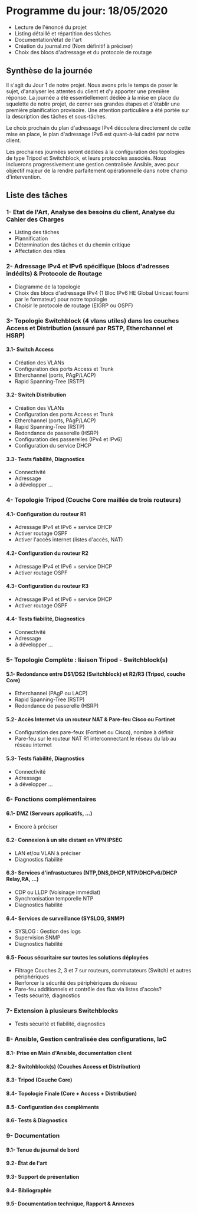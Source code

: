 # Programme du jour: 18/05/2020

* Lecture de l'énoncé du projet
* Listing détaillé et répartition des tâches
* Documentation/état de l'art
* Création du journal.md (Nom définitif à préciser)
* Choix des blocs d'adressage et du protocole de routage

## Synthèse de la journée

Il s'agit du Jour 1 de notre projet. Nous avons pris le temps de poser le sujet, d'analyser les attentes du client et d'y apporter une première réponse. La journée a été essentiellement dédiée à la mise en place du squelette de notre projet, de cerner ses grandes étapes et d'établir une première planification provisoire. Une attention particulière a été portée sur la description des tâches et sous-tâches.

Le choix prochain du plan d'adressage IPv4 découlera directement de cette mise en place, le plan d'adressage IPv6 est quant-à-lui cadré par notre client.

Les prochaines journées seront dédiées à la configuration des topologies de type Tripod et Switchblock, et leurs protocoles associés. Nous incluerons progressivement une gestion centralisée Ansible, avec pour objectif majeur de la rendre parfaitement opérationnelle dans notre champ d'intervention.

## Liste des tâches

### 1- Etat de l'Art, Analyse des besoins du client, Analyse du Cahier des Charges
* Listing des tâches
* Plannification
* Détermination des tâches et du chemin critique
* Affectation des rôles

### 2- Adressage IPv4 et IPv6 spécifique (blocs d'adresses indédits) & Protocole de Routage 
* Diagramme de la topologie
* Choix des blocs d'adressage IPv4 (1 Bloc IPv6 HE Global Unicast fourni par le formateur) pour notre topologie		
* Choisir le protocole de routage (EIGRP ou OSPF)	
											
### 3- Topologie Switchblock (4 vlans utiles) dans les couches Access et Distribution (assuré par RSTP, Etherchannel et HSRP)	

#### 3.1- Switch Access
* Création des VLANs				
* Configuration des ports Access et Trunk				
* Etherchannel (ports, PAgP/LACP)				
* Rapid Spanning-Tree (RSTP)				
													
#### 3.2- Switch Distribution
* Création des VLANs				
* Configuration des ports Access et Trunk				
* Etherchannel (ports, PAgP/LACP)				
* Rapid Spanning-Tree (RSTP)				
* Redondance de passerelle (HSRP)				
* Configuration des passerelles (IPv4 et IPv6)				
* Configuration du service DHCP

#### 3.3- Tests fiabilité, Diagnostics
* Connectivité
* Adressage
* à développer ...
								
### 4- Topologie Tripod (Couche Core maillée de trois routeurs)

#### 4.1- Configuration du routeur R1
* Adressage IPv4 et IPv6 + service DHCP				
* Activer routage OSPF				
* Activer l'accès internet (listes d'accès, NAT)

#### 4.2- Configuration du routeur R2
* Adressage IPv4 et IPv6 + service DHCP				
* Activer routage OSPF

#### 4.3- Configuration du routeur R3
* Adressage IPv4 et IPv6 + service DHCP				
* Activer routage OSPF

#### 4.4- Tests fiabilité, Diagnostics
* Connectivité
* Adressage
* à développer ...	

### 5- Topologie Complète : liaison Tripod - Switchblock(s)

#### 5.1- Redondance entre DS1/DS2 (Switchblock) et R2/R3 (Tripod, couche Core)					
* Etherchannel (PAgP ou LACP)				
* Rapid Spanning-Tree (RSTP)				
* Redondance de passerelle (HSRP) 	

#### 5.2- Accès Internet via un routeur NAT & Pare-feu Cisco ou Fortinet
* Configuration des pare-feux (Fortinet ou Cisco), nombre à définir
* Pare-feu sur le routeur NAT R1 interconnectant le réseau du lab au réseau internet

#### 5.3- Tests fiabilité, Diagnostics
* Connectivité
* Adressage
* à développer ...	

### 6- Fonctions complémentaires

#### 6.1- DMZ (Serveurs applicatifs, ...)
* Encore à préciser

#### 6.2- Connexion à un site distant en VPN IPSEC
* LAN et/ou VLAN à préciser
* Diagnostics fiabilité

#### 6.3- Services d'infrastuctures (NTP,DNS,DHCP,NTP/DHCPv6/DHCP Relay,RA, ...)							
* CDP ou LLDP (Voisinage immédiat)					
* Synchronisation temporelle NTP
* Diagnostics fiabilité

#### 6.4- Services de surveillance (SYSLOG, SNMP)
* SYSLOG : Gestion des logs
* Supervision SNMP
* Diagnostics fiabilité

#### 6.5- Focus sécuritaire sur toutes les solutions déployées
* Filtrage Couches 2, 3 et 7 sur routeurs, commutateurs (Switch) et autres périphériques
* Renforcer la sécurité des périphériques du réseau
* Pare-feu additionnels et contrôle des flux via listes d'accès?
* Tests sécurité, diagnostics

### 7- Extension à plusieurs Switchblocks
* Tests sécurité et fiabilité, diagnostics

### 8- Ansible, Gestion centralisée des configurations, IaC

#### 8.1- Prise en Main d'Ansible, documentation client

#### 8.2- Switchblock(s) (Couches Access et Distribution)

#### 8.3- Tripod (Couche Core)

#### 8.4- Topologie Finale (Core + Access + Distribution)

#### 8.5- Configuration des compléments

#### 8.6- Tests & Diagnostics
							
### 9- Documentation

#### 9.1- Tenue du journal de bord

#### 9.2- État de l'art

#### 9.3- Support de présentation

#### 9.4- Bibliographie

#### 9.5- Documentation technique, Rapport & Annexes


